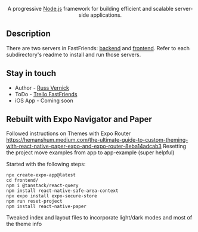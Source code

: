 <p align="center">

</p>

[circleci-image]: https://img.shields.io/circleci/build/github/nestjs/nest/master?token=abc123def456
[circleci-url]: https://circleci.com/gh/nestjs/nest

  <p align="center">A progressive <a href="http://nodejs.org" target="_blank">Node.js</a> framework for building efficient and scalable server-side applications.</p>
    <p align="center">
</p>

## Description

There are two servers in FastFriends: [backend](https://github.com/rvernick/fast-friends/blob/main/backend/README.md) and [frontend](https://github.com/rvernick/fast-friends/blob/main/frontend/README.md).  Refer to each subdirectory's readme to install and run those servers.

## Stay in touch

- Author - [Russ Vernick](mailto:rvernick@yahoo.com)
- ToDo - [Trello FastFriends](https://trello.com/b/kyMVNEo0/fast-friends)
- iOS App - Coming soon

## Rebuilt with Expo Navigator and Paper
Followed instructions on Themes with Expo Router https://hemanshum.medium.com/the-ultimate-guide-to-custom-theming-with-react-native-paper-expo-and-expo-router-8eba14adcab3
Resetting the project move examples from app to app-example (super helpful)

Started with the following steps:
```
npx create-expo-app@latest
cd frontend/
npm i @tanstack/react-query
npm install react-native-safe-area-context
npx expo install expo-secure-store
npm run reset-project
npm install react-native-paper
```
Tweaked index and layout files to incorporate light/dark modes and most of the theme info
